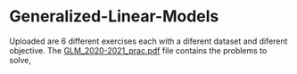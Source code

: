 # Generalized-Linear-Models
Uploaded are 6 different exercises each with a diferent dataset and diferent objective. The [GLM_2020-2021_prac.pdf](https://github.com/BernatChiva/Generalized-Linear-Models/blob/main/GLM_2020-2021_prac.pdf) file contains the problems to solve,
